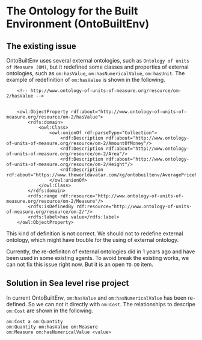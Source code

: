 # The Ontology for the Built Environment (OntoBuiltEnv)
## The existing issue
OntoBuiltEnv uses several external ontologies, such as `Ontology of units of Measure (OM)`, but it redefined some classes and properties of external ontologies, such as `om:hasValue`, `om:hasNumericalValue`, `om:hasUnit`. The example of redefinition of `om:hasValue` is shown in the following. 
```
    <!-- http://www.ontology-of-units-of-measure.org/resource/om-2/hasValue -->


    <owl:ObjectProperty rdf:about="http://www.ontology-of-units-of-measure.org/resource/om-2/hasValue">
        <rdfs:domain>
            <owl:Class>
                <owl:unionOf rdf:parseType="Collection">
                    <rdf:Description rdf:about="http://www.ontology-of-units-of-measure.org/resource/om-2/AmountOfMoney"/>
                    <rdf:Description rdf:about="http://www.ontology-of-units-of-measure.org/resource/om-2/Area"/>
                    <rdf:Description rdf:about="http://www.ontology-of-units-of-measure.org/resource/om-2/Height"/>
                    <rdf:Description rdf:about="https://www.theworldavatar.com/kg/ontobuiltenv/AveragePricePerSqm"/>
                </owl:unionOf>
            </owl:Class>
        </rdfs:domain>
        <rdfs:range rdf:resource="http://www.ontology-of-units-of-measure.org/resource/om-2/Measure"/>
        <rdfs:isDefinedBy rdf:resource="http://www.ontology-of-units-of-measure.org/resource/om-2/"/>
        <rdfs:label>has value</rdfs:label>
    </owl:ObjectProperty>
```
This kind of definition is not correct. We should not to redefine external ontology, which might have trouble for the using of external ontology.

Currently, the re-definiton of external ontologies did in 1 years ago and have been used in some existing agents. To avoid break the existing works, we can not fix this issue right now. But it is an open `TO-DO` item.

## Solution in Sea level rise project
In current OntoBuiltEnv, `om:hasValue` and `om:hasNumericalValue` has been re-defined. So we can not it directly with `om:Cost`. The relationships to descripe `om:Cost` are shown in the following.
```
om:Cost a om:Quantity
om:Quantity om:hasValue om:Measure
om:Measure om:hasNumericalValue <value>
```
